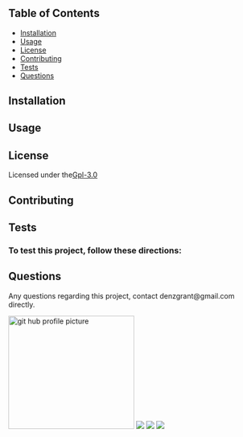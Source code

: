 
  <h1></h1>
  <p></p>
  <h2>Table of Contents</h2>
  <ul> 
   <li><a href="#Installation">Installation</a></li> 
   <li><a href="#Usage">Usage</a></li>   
   <li><a href="#License">License</a></li>   
   <li><a href="#Contributing">Contributing</a></li>   
   <li><a href="#Tests">Tests</a></li>   
   <li><a href="#Questions">Questions</a></li>                         
  </ul>
  <h2 id="Installation">Installation</h2>                         
  <p></p>
  <h2 id="Usage">Usage</h2>
  <p></p> 
  <h2 id="License">License</h2>
  <p>Licensed under the<a href="./README.txt">Gpl-3.0</a></p>
  <h2 id="Contributing">Contributing</h2>
  <p></p>
  <h2 id="Tests">Tests</h2>
  <h3>To test this project, follow these directions:</h3>
  <p></p>
  <h2 id="Questions">Questions</h2>
  <p style="strong">Any questions regarding this project, contact denzgrant@gmail.com directly.</p> 
  <img src="https://avatars.githubusercontent.com/u/58059554?" alt="git hub profile picture" height="225" width="250">
  <img src="https://img.shields.io/badge/Node-12.16.3-brightgreen">
  <img src="https://img.shields.io/badge/-JavaScript-brightgreen">
  <img src="https://img.shields.io/github/followers/denzgrant?label=follow&style=social">                           
  
